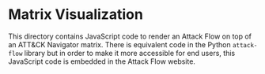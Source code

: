 # Matrix Visualization

This directory contains JavaScript code to render an Attack Flow on top of an ATT&CK Navigator matrix. There
is equivalent code in the Python `attack-flow` library but in order to make it more accessible for end users,
this JavaScript code is embedded in the Attack Flow website.

